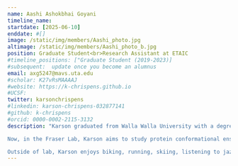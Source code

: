 ```yaml
---
name: Aashi Ashokbhai Goyani
timeline_name:
startdate: [2025-06-10]
enddate: #[]
image: /static/img/members/Aashi_photo.jpg
altimage: /static/img/members/Aashi_photo_b.jpg
position: Graduate Student<br>Research Assistant at ETAIC
#timeline_positions: ["Graduate Student (2019-2023)]
#subsequent:  update once you become an alumnus
email: axg5247@mavs.uta.edu
#scholar: K27vRsMAAAAJ 
#website: https://k-chrispens.github.io
#UCSF:
twitter: karsonchrispens
#linkedin: karson-chrispens-032877141
#github: k-chrispens
#orcid: 0000-0002-2115-3132
description: "Karson graduated from Walla Walla University with a degree in Bioengineering. During his undergraduate training, he worked on methods for high-throughput determination of antibody binding affinities under the mentorship of [Dr. Timothy Whitehead](https://www.colorado.edu/faculty/whitehead/) at CU Boulder. 

Now, in the Fraser Lab, Karson aims to study protein conformational ensembles using the rich experimental data in structural biology in combination with generative modeling.

Outside of lab, Karson enjoys biking, running, skiing, listening to jazz, and board games. He also drinks lots of tea and coffee."
---
```

